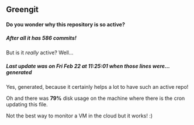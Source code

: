 ## Greengit

#### Do you wonder why this repository is so active?

##### After all it has 586 commits!

But is it *really* active? Well...

##### Last update was on Fri Feb 22 at 11:25:01 when those lines were... generated

Yes, generated, because it certainly helps a lot to have such an active repo!

Oh and there was **79%** disk usage on the machine
where there is the cron updating this file.

Not the best way to monitor a VM in the cloud but it works! :)
